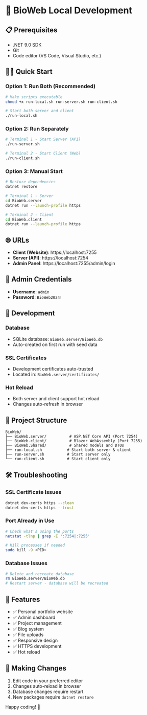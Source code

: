 # 🚀 BioWeb Local Development

## 📋 Prerequisites

- .NET 9.0 SDK
- Git
- Code editor (VS Code, Visual Studio, etc.)

## 🏃‍♂️ Quick Start

### Option 1: Run Both (Recommended)
```bash
# Make scripts executable
chmod +x run-local.sh run-server.sh run-client.sh

# Start both server and client
./run-local.sh
```

### Option 2: Run Separately
```bash
# Terminal 1 - Start Server (API)
./run-server.sh

# Terminal 2 - Start Client (Web)
./run-client.sh
```

### Option 3: Manual Start
```bash
# Restore dependencies
dotnet restore

# Terminal 1 - Server
cd BioWeb.server
dotnet run --launch-profile https

# Terminal 2 - Client  
cd BioWeb.client
dotnet run --launch-profile https
```

## 🌐 URLs

- **Client (Website)**: https://localhost:7255
- **Server (API)**: https://localhost:7254
- **Admin Panel**: https://localhost:7255/admin/login

## 🔑 Admin Credentials

- **Username**: `admin`
- **Password**: `BioWeb2024!`

## 🔧 Development

### Database
- SQLite database: `BioWeb.server/BioWeb.db`
- Auto-created on first run with seed data

### SSL Certificates
- Development certificates auto-trusted
- Located in: `BioWeb.server/certificates/`

### Hot Reload
- Both server and client support hot reload
- Changes auto-refresh in browser

## 📁 Project Structure

```
BioWeb/
├── BioWeb.server/          # ASP.NET Core API (Port 7254)
├── BioWeb.client/          # Blazor WebAssembly (Port 7255)  
├── BioWeb.Shared/          # Shared models and DTOs
├── run-local.sh           # Start both server & client
├── run-server.sh          # Start server only
└── run-client.sh          # Start client only
```

## 🛠️ Troubleshooting

### SSL Certificate Issues
```bash
dotnet dev-certs https --clean
dotnet dev-certs https --trust
```

### Port Already in Use
```bash
# Check what's using the ports
netstat -tlnp | grep -E ':7254|:7255'

# Kill processes if needed
sudo kill -9 <PID>
```

### Database Issues
```bash
# Delete and recreate database
rm BioWeb.server/BioWeb.db
# Restart server - database will be recreated
```

## 🎯 Features

- ✅ Personal portfolio website
- ✅ Admin dashboard
- ✅ Project management
- ✅ Blog system
- ✅ File uploads
- ✅ Responsive design
- ✅ HTTPS development
- ✅ Hot reload

## 🔄 Making Changes

1. Edit code in your preferred editor
2. Changes auto-reload in browser
3. Database changes require restart
4. New packages require `dotnet restore`

Happy coding! 🎉
